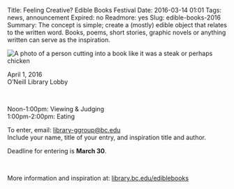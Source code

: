 Title: Feeling Creative? Edible Books Festival
Date: 2016-03-14 01:01 
Tags: news, announcement
Expired: no 
Readmore: yes
Slug: edible-books-2016
Summary: The concept is simple; create a (mostly) edible object that relates to the written word. Books, poems, short stories, graphic novels or anything written can serve as the inspiration. 

<img src="/theme/img/news/2016-03/edible.png" alt="A photo of a person cutting into a book like it was a steak or perhaps chicken" class="float_right">

<p>April 1, 2016 <br />
O’Neill Library Lobby</p>
 
<p>Noon-1:00pm: Viewing & Judging <br />
1:00pm-2:00pm: 	Eating</p>

<p>To enter, email: <a href="mailto:library-ggroup@bc.edu">library-ggroup@bc.edu</a> <br />
Include your name, title of your entry, and inspiration title and author.</p>

<p>Deadline for entering is <strong>March 30</strong>.</p>
 
<p>More information and inspiration at: <a href="https://library.bc.edu/ediblebooks">library.bc.edu/ediblebooks</a></p>

<!-- USEFUL CUT AND PASTE STUFF.

<img src="/theme/img/news/201X-XX/XXXX.png" alt="words" class="float_left">

<img src="/theme/img/news/201X-XX/XXXX.png" alt="words" class="float_right">

<a href="#" target="_blank">

-->